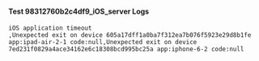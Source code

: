 #### Test 98312760b2c4df9_iOS_server Logs


```
iOS application timeout
,Unexpected exit on device 605a17dff1a0ba7f312ea7b076f5923e29d8b1fe app:ipad-air-2-1 code:null,Unexpected exit on device 7ed231f0829a4ace34162e6c18308bcd995bc25a app:iphone-6-2 code:null
```
